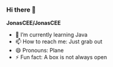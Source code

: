 ### Hi there 👋 


**JonasCEE/JonasCEE**
- 🌱 I’m currently learning Java
- 📫 How to reach me: Just grab out
- 😄 Pronouns: Plane
- ⚡ Fun fact: A box is not always open

